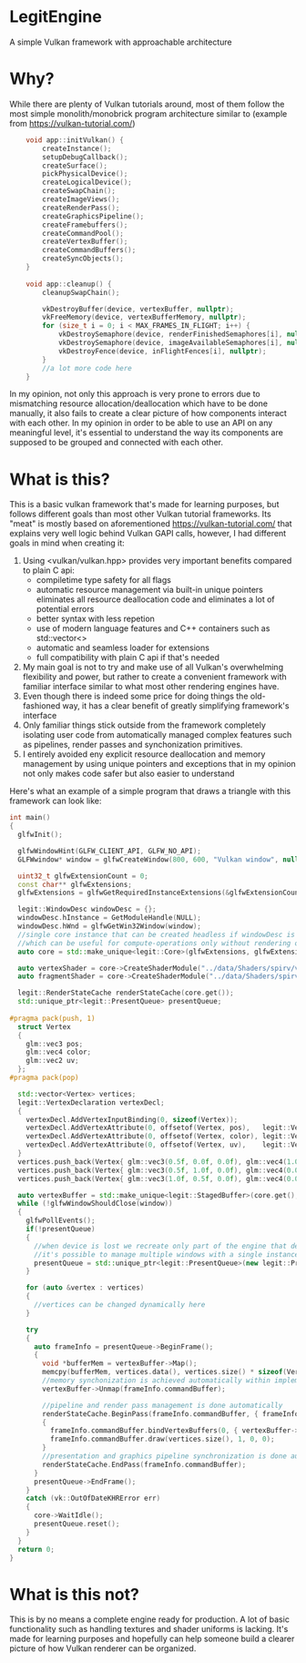 # LegitEngine
A simple Vulkan framework with approachable architecture

# Why?
While there are plenty of Vulkan tutorials around, most of them follow the most simple monolith/monobrick program architecture similar to (example from https://vulkan-tutorial.com/)
```cpp
    void app::initVulkan() {
        createInstance();
        setupDebugCallback();
        createSurface();
        pickPhysicalDevice();
        createLogicalDevice();
        createSwapChain();
        createImageViews();
        createRenderPass();
        createGraphicsPipeline();
        createFramebuffers();
        createCommandPool();
        createVertexBuffer();
        createCommandBuffers();
        createSyncObjects();
    }
    
    void app::cleanup() {
        cleanupSwapChain();

        vkDestroyBuffer(device, vertexBuffer, nullptr);
        vkFreeMemory(device, vertexBufferMemory, nullptr);
        for (size_t i = 0; i < MAX_FRAMES_IN_FLIGHT; i++) {
            vkDestroySemaphore(device, renderFinishedSemaphores[i], nullptr);
            vkDestroySemaphore(device, imageAvailableSemaphores[i], nullptr);
            vkDestroyFence(device, inFlightFences[i], nullptr);
        }
        //a lot more code here
    }
```

In my opinion, not only this approach is very prone to errors due to mismatching 
resource allocation/deallocation which have to be done manually, it also fails to create a clear picture of how components interact with each other. 
In my opinion in order to be able to use an API on any meaningful level, it's essential to understand the way its components are supposed to be grouped and connected with each other.

# What is this?

This is a basic vulkan framework that's made for learning purposes, but follows different goals than most other Vulkan tutorial frameworks. 
Its "meat" is mostly based on aforementioned https://vulkan-tutorial.com/ that explains very well logic behind Vulkan GAPI calls, 
however, I had different goals in mind when creating it:
1) Using <vulkan/vulkan.hpp> provides very important benefits compared to plain C api:
   - compiletime type safety for all flags
   - automatic resource management via built-in unique pointers eliminates all resource deallocation code and eliminates a lot of potential errors
   - better syntax with less repetion
   - use of modern language features and C++ containers such as std::vector<>
   - automatic and seamless loader for extensions
   - full compatibility with plain C api if that's needed
2) My main goal is not to try and make use of all Vulkan's overwhelming flexibility and power, but rather to create a convenient framework with familiar interface similar to what
most other rendering engines have. 
3) Even though there is indeed some price for doing things the old-fashioned way, it has a clear benefit of greatly simplifying framework's interface
5) Only familiar things stick outside from the framework completely isolating user code from automatically managed 
complex features such as pipelines, render passes and synchonization primitives.
4) I entirely avoided eny explicit resource deallocation and memory management by using unique pointers and exceptions that in my opinion not only makes code safer but also easier to understand
 
Here's what an example of a simple program that draws a triangle with this framework can look like:
```cpp
int main()
{
  glfwInit();

  glfwWindowHint(GLFW_CLIENT_API, GLFW_NO_API);
  GLFWwindow* window = glfwCreateWindow(800, 600, "Vulkan window", nullptr, nullptr);

  uint32_t glfwExtensionCount = 0;
  const char** glfwExtensions;
  glfwExtensions = glfwGetRequiredInstanceExtensions(&glfwExtensionCount);

  legit::WindowDesc windowDesc = {};
  windowDesc.hInstance = GetModuleHandle(NULL);
  windowDesc.hWnd = glfwGetWin32Window(window);
  //single core instance that can be created headless if windowDesc is nullptr
  //which can be useful for compute-operations only without rendering on a window
  auto core = std::make_unique<legit::Core>(glfwExtensions, glfwExtensionCount, &windowDesc, true);

  auto vertexShader = core->CreateShaderModule("../data/Shaders/spirv/vertexShader.spv");
  auto fragmentShader = core->CreateShaderModule("../data/Shaders/spirv/fragmentShader.spv");

  legit::RenderStateCache renderStateCache(core.get());
  std::unique_ptr<legit::PresentQueue> presentQueue;
 
#pragma pack(push, 1)
  struct Vertex
  {
    glm::vec3 pos;
    glm::vec4 color;
    glm::vec2 uv;
  };
#pragma pack(pop)

  std::vector<Vertex> vertices;
  legit::VertexDeclaration vertexDecl;
  {
    vertexDecl.AddVertexInputBinding(0, sizeof(Vertex));
    vertexDecl.AddVertexAttribute(0, offsetof(Vertex, pos),   legit::VertexDeclaration::AttribTypes::vec3, 0);
    vertexDecl.AddVertexAttribute(0, offsetof(Vertex, color), legit::VertexDeclaration::AttribTypes::vec4, 1);
    vertexDecl.AddVertexAttribute(0, offsetof(Vertex, uv),    legit::VertexDeclaration::AttribTypes::vec2, 2);
  }
  vertices.push_back(Vertex{ glm::vec3(0.5f, 0.0f, 0.0f), glm::vec4(1.0f, 0.0f, 0.0f, 1.0f), glm::vec2(0.0f, 0.0f) });
  vertices.push_back(Vertex{ glm::vec3(0.5f, 1.0f, 0.0f), glm::vec4(0.0f, 1.0f, 0.0f, 1.0f), glm::vec2(0.0f, 0.0f) });
  vertices.push_back(Vertex{ glm::vec3(1.0f, 0.5f, 0.0f), glm::vec4(0.0f, 0.0f, 1.0f, 1.0f), glm::vec2(0.0f, 0.0f) });

  auto vertexBuffer = std::make_unique<legit::StagedBuffer>(core.get(), vertices.size() * sizeof(Vertex), vk::BufferUsageFlagBits::eVertexBuffer);
  while (!glfwWindowShouldClose(window))
  {
    glfwPollEvents();
    if(!presentQueue)
    {
      //when device is lost we recreate only part of the engine that depends on swapchain
      //it's possible to manage multiple windows with a single instance of core
      presentQueue = std::unique_ptr<legit::PresentQueue>(new legit::PresentQueue(core.get(), windowDesc));
    }

    for (auto &vertex : vertices)
    {
      //vertices can be changed dynamically here
    }

    try
    {
      auto frameInfo = presentQueue->BeginFrame();
      {
        void *bufferMem = vertexBuffer->Map();
        memcpy(bufferMem, vertices.data(), vertices.size() * sizeof(Vertex));
        //memory synchonization is achieved automatically within implementation of vertexBuffer
        vertexBuffer->Unmap(frameInfo.commandBuffer);

        //pipeline and render pass management is done automatically
        renderStateCache.BeginPass(frameInfo.commandBuffer, { frameInfo.imageView }, nullptr, vertexDecl, vertexShader.get(), fragmentShader.get(), presentQueue->GetSize() );
        {
          frameInfo.commandBuffer.bindVertexBuffers(0, { vertexBuffer->GetBuffer() }, { 0 });
          frameInfo.commandBuffer.draw(vertices.size(), 1, 0, 0);
        }
        //presentation and graphics pipeline synchronization is done automatically
        renderStateCache.EndPass(frameInfo.commandBuffer);
      }
      presentQueue->EndFrame();
    }
    catch (vk::OutOfDateKHRError err)
    {
      core->WaitIdle();
      presentQueue.reset();
    }
  }
  return 0;
}
```

# What is this not?
This is by no means a complete engine ready for production. A lot of basic functionality such as handling textures and shader uniforms is lacking. It's made for learning purposes and hopefully can help someone build a clearer picture of how Vulkan renderer can be organized.
